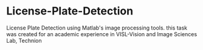 # License-Plate-Detection
License Plate Detection using Matlab's image processing tools.
this task was created for an academic experience in VISL-Vision and Image Sciences Lab, Technion
